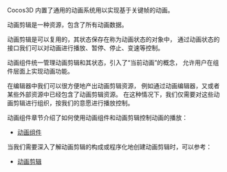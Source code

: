

Cocos3D 内置了通用的动画系统用以实现基于关键帧的动画。

动画剪辑是一种资源，包含了所有动画数据。

动画剪辑是可以复用的，其状态保存在称为动画状态的对象中，
通过动画状态的接口我们可以对动画进行播放、暂停、停止、变速等控制。

动画组件统一管理动画剪辑和其状态，引入了“当前动画”的概念，
允许用户在组件层面上实现动画功能。

在编辑器中我们可以很方便地产出动画剪辑资源，
例如通过动画编辑器，又或者某些外部资源中已经包含了动画剪辑资源。
在这种情况下，我们仅需要对这些动画剪辑进行组织，按我们的意愿进行播放控制。

动画组件章节介绍了如何使用动画组件和动画剪辑控制动画的播放：

- [动画组件](./animation-component.md)

当我们需要深入了解动画剪辑的构成或程序化地创建动画剪辑时，可以参考：

- [动画剪辑](./animation-clip.md)